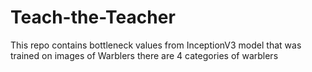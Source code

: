 # Teach-the-Teacher
This repo contains bottleneck values from InceptionV3 model that was trained on images of Warblers there are 4 categories of warblers
